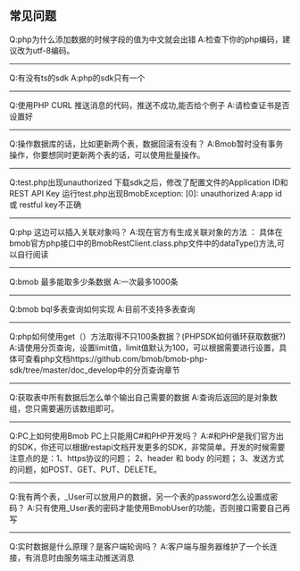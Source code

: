 ## 常见问题

Q:php为什么添加数据的时候字段的值为中文就会出错
A:检查下你的php编码，建议改为utf-8编码。

---

Q:有没有ts的sdk
A:php的sdk只有一个

---

Q:使用PHP CURL 推送消息的代码，推送不成功,能否给个例子
A:请检查证书是否设置好

---

Q:操作数据库的话，比如更新两个表，数据回滚有没有？
A:Bmob暂时没有事务操作，你要想同时更新两个表的话，可以使用批量操作。

---

Q:test.php出现unauthorized
下载sdk之后，修改了配置文件的Application ID和REST API Key
运行test.php出现BmobException: [0]: unauthorized 
A:app id 或 restful key不正确

---

Q:php 这边可以插入关联对象吗？
A:现在官方有生成关联对象的方法 ：
具体在bmob官方php接口中的BmobRestClient.class.php文件中的dataType()方法,可以自行阅读

---

Q:bmob 最多能取多少条数据
A:一次最多1000条

---

Q:bmob bql多表查询如何实现
A:目前不支持多表查询

---

Q:php如何使用get（）方法取得不只100条数据？(PHPSDK如何循环获取数据?)
A:请使用分页查询，设置limit值，limit值默认为100，可以根据需要进行设置，具体可查看php文档https://github.com/bmob/bmob-php-sdk/tree/master/doc_develop中的分页查询章节

---

Q:获取表中所有数据后怎么单个输出自己需要的数据
A:查询后返回的是对象数组，您只需要遍历该数组即可。

---

Q:PC上如何使用Bmob
PC上只能用C#和PHP开发吗？
A:#和PHP是我们官方出的SDK，你还可以根据restapi文档开发更多的SDK，非常简单。开发的时候需要注意点的是：1、https协议的问题； 2、header 和 body 的问题； 3、发送方式的问题，如POST、GET、PUT、DELETE。
 

---

Q:我有两个表，_User可以放用户的数据，另一个表的password怎么设置成密码？
A:只有使用_User表的密码才能使用BmobUser的功能，否则接口需要自己再写

---

Q:实时数据是什么原理？是客户端轮询吗？
A:客户端与服务器维护了一个长连接，有消息时由服务端主动推送消息




